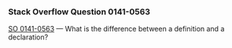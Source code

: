 ### Stack Overflow Question 0141-0563

[SO 0141-0563](https://stackoverflow.com/q/01410563) &mdash;
What is the difference between a definition and a declaration?
